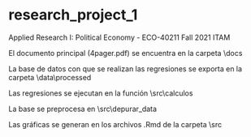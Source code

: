 # research_project_1

 Applied Research I: Political Economy - ECO-40211 
 Fall 2021
 ITAM
 
 El documento principal (4pager.pdf) se encuentra en la carpeta \docs
 
 La base de datos con que se realizan las regresiones se exporta en la carpeta \data\processed
 
Las regresiones se ejecutan en la función \src\calculos

La base se preprocesa en \src\depurar_data

Las gráficas se generan en los archivos .Rmd de la carpeta \src